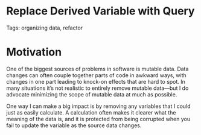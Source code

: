 # Replace Derived Variable with Query

Tags: organizing data, refactor

# Motivation

One of the biggest sources of problems in software is mutable data. Data changes can
often couple together parts of code in awkward ways, with changes in one part leading
to knock-on effects that are hard to spot. In many situations it’s not realistic to entirely
remove mutable data—but I do advocate minimizing the scope of mutable data at much
as possible.

One way I can make a big impact is by removing any variables that I could just as easily
calculate. A calculation often makes it clearer what the meaning of the data is, and it is
protected from being corrupted when you fail to update the variable as the source data
changes.